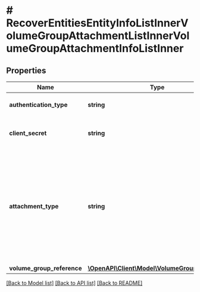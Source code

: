 # # RecoverEntitiesEntityInfoListInnerVolumeGroupAttachmentListInnerVolumeGroupAttachmentInfoListInner

## Properties

Name | Type | Description | Notes
------------ | ------------- | ------------- | -------------
**authentication_type** | **string** | Type of authentication protocol to be used. | [optional]
**client_secret** | **string** | Client secret in case of CHAP authentication is required. | [optional]
**attachment_type** | **string** | Mechanism to be used for Volume Group attachment. The only allowed attachment type is IQN i.e \&quot;iSCSI Qualified Name\&quot; based attachments. In case of IQN based attachment, authentication_type, client_secret can be specified for client authentication. | [default to 'IQN']
**volume_group_reference** | [**\OpenAPI\Client\Model\VolumeGroupReference**](VolumeGroupReference.md) |  |

[[Back to Model list]](../../README.md#models) [[Back to API list]](../../README.md#endpoints) [[Back to README]](../../README.md)
